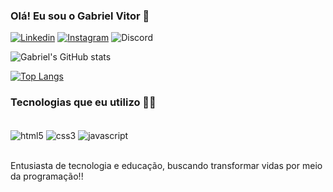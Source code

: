 ### Olá! Eu sou o Gabriel Vitor 👋

[![Linkedin](https://img.shields.io/badge/LinkedIn-0077B5?style=for-the-badge&logo=linkedin&logoColor=white)](https://www.linkedin.com/in/gabriel-vitor-cabral-86041423b/)
[![Instagram](https://img.shields.io/badge/Instagram-E4405F?style=for-the-badge&logo=instagram&logoColor=white)](https://www.instagram.com/hayai.fr/)
![Discord](https://img.shields.io/badge/@bielfast-7289DA?style=for-the-badge&logo=discord&logoColor=white)

![Gabriel's GitHub stats](https://github-readme-stats.vercel.app/api?username=gabrielvtvt&show_icons=true&theme=graywhite)

[![Top Langs](https://github-readme-stats.vercel.app/api/top-langs/?username=gabrielvtvt&layout=donut)](https://github.com/anuraghazra/github-readme-stats)


### Tecnologias que eu utilizo 👨‍💻

<div style="display: inline_block"><br/>
    <img align="center" alt="html5" src="https://img.shields.io/badge/HTML5-E34F26?style=for-the-badge&logo=html5&logoColor=white"> 
    <img align="center" alt="css3" src="https://img.shields.io/badge/CSS3-1572B6?style=for-the-badge&logo=css3&logoColor=white"> 
    <img align="center" alt="javascript" src="https://img.shields.io/badge/JavaScript-F7DF1E?style=for-the-badge&logo=javascript&logoColor=black"> 
</div><br/>

Entusiasta de tecnologia e educação, buscando transformar vidas por meio da programação!!
